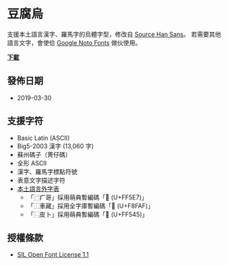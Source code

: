# 豆腐烏

支援本土語言漢字、羅馬字的烏體字型，修改自 [Source Han Sans](https://github.com/adobe-fonts/source-han-sans)。
若需要其他語言文字，會使佮 [Google Noto Fonts](https://www.google.com/get/noto/) 做伙使用。

**[下載](https://github.com/tauhu-tw/tauhu-oo/raw/master/TauhuOo-Regular.otf)**

## 發佈日期

- 2019-03-30

## 支援字符

- Basic Latin (ASCII)
- Big5-2003 漢字 (13,060 字)
- 蘇州碼子（菁仔碼）
- 全形 ASCII
- 漢字、羅馬字標點符號
- 表意文字描述字符
- [本土語言外字表](https://tauhu.tw/gua-ji-pio/)
	- 「⿸疒哥」採用萌典暫編碼「󿗧 (U+FF5E7)」
	- 「⿰車藏」採用全字庫暫編碼「󸾯 (U+F8FAF)」
	- 「⿺皮卜」採用萌典暫編碼「󿕅 (U+FF545)」

## 授權條款

- [SIL Open Font License 1.1](https://scripts.sil.org/OFL)
